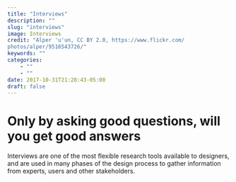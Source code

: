 ```yaml
---
title: "Interviews"
description: ""
slug: "interviews"
image: Interviews
credit: "Alper 'u'un, CC BY 2.0, https://www.flickr.com/photos/alper/9516543726/"
keywords: ""
categories:
    - ""
    - ""
date: 2017-10-31T21:28:43-05:00
draft: false
---
```

# Only by asking good questions, will you get good answers

Interviews are one of the most flexible research tools available to designers, and are used in many phases of the design process to gather information from experts, users and other stakeholders. 
